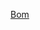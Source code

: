 [Bom](https://html-preview.github.io/?url=https://github.com/mrekin/MeshtasticCustomBoards/blob/main/Gerbers/ra62_c3_smini/bom/ibom.html)
